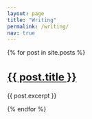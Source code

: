 ```yaml
---
layout: page
title: "Writing"
permalink: /writing/
nav: true
---
```


<style>
  .post-title {
    font-size: 1.5rem; /* Adjust this value as needed */
  }
</style>

{% for post in site.posts %}
<article>
  <h2 class="post-title"><a href="{{ post.url }}">{{ post.title }}</a></h2>
  <p>{{ post.excerpt }}</p>
</article>
{% endfor %}
